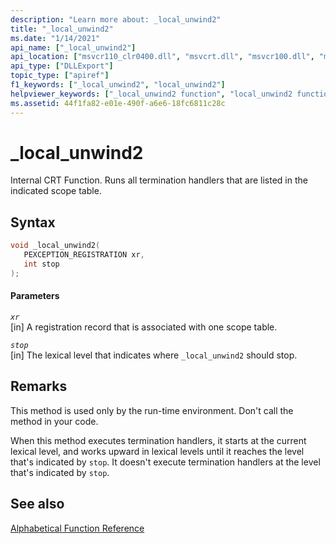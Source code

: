 ```yaml
---
description: "Learn more about: _local_unwind2"
title: "_local_unwind2"
ms.date: "1/14/2021"
api_name: ["_local_unwind2"]
api_location: ["msvcr110_clr0400.dll", "msvcrt.dll", "msvcr100.dll", "msvcr110.dll", "msvcr80.dll", "msvcr90.dll", "msvcr120.dll", "api-ms-win-crt-private-l1-1-0.dll"]
api_type: ["DLLExport"]
topic_type: ["apiref"]
f1_keywords: ["_local_unwind2", "local_unwind2"]
helpviewer_keywords: ["_local_unwind2 function", "local_unwind2 function"]
ms.assetid: 44f1fa82-e01e-490f-a6e6-18fc6811c28c
---
```

# _local_unwind2

Internal CRT Function. Runs all termination handlers that are listed in the indicated scope table.

## Syntax

```cpp
void _local_unwind2(
   PEXCEPTION_REGISTRATION xr,
   int stop
);
```

#### Parameters

*`xr`*<br/>
[in] A registration record that is associated with one scope table.

*`stop`*<br/>
[in] The lexical level that indicates where `_local_unwind2` should stop.

## Remarks

This method is used only by the run-time environment. Don't call the method in your code.

When this method executes termination handlers, it starts at the current lexical level, and works upward in lexical levels until it reaches the level that's indicated by `stop`. It doesn't execute termination handlers at the level that's indicated by `stop`.

## See also

[Alphabetical Function Reference](../c-runtime-library/reference/crt-alphabetical-function-reference.md)
